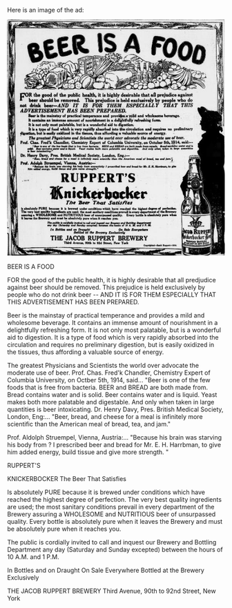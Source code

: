 
Here is an image of the ad:


![BeerIsFood](../images/Beer-is-Food-Rupperrt-Ad.jpg)

BEER IS A FOOD

FOR the good of the public health, it is highly desirable that all predjudice against beer should be removed. This prejudice is held exclusively by people who do not drink beer -- AND IT IS FOR THEM ESPECIALLY THAT THIS ADVERTISEMENT HAS BEEN PREPARED.

Beer is the mainstay of practical temperance and provides a mild and wholesome beverage.
It contains an immense amount of nourishment in a delightfully refreshing form. 
It is not only most palatable, but is a wonderful aid to digestion. 
It is a type of food which is very rapidly absorbed into the circulation and requires no preliminary digestion, but is easily oxidized in the tissues, thus affording a valuable source of energy. 

The greatest Physicians and Scientists the world over advocate the moderate use of beer. 
Prof. Chas. Fred'k Chandler, Chemistry Expert of Columbia University, on Octber 5th, 1914, said...
"Beer is one of the few foods that is free from bacteria. BEER and BREAD are both made from. Bread contains water and is solid. Beer contains water and is liquid. Yeast makes both more palatable and digestable. And only when taken in large quantities is beer intoxicating. 
Dr. Henry Davy, Pres. British Medical Society, London, Eng:...
"Beer, bread, and cheese for a meal is infinitely more scientific than the American meal of bread, tea, and jam."

Prof. Aldolph Struempel, Vienna, Austria:...
"Because his brain was starving his body from ? I prescribed beer and bread for Mr. E. H. Harrbman, to give him added energy, build tissue and give more strength. "

RUPPERT'S

KNICKERBOCKER 
The Beer That Satisfies 

Is absolutely PURE because it is brewed under conditions which have reached the highest degree of perfection. The very best quality ingredients are used; the most sanitary conditions prevail in every department of the Brewery assuring a WHOLESOME and NUTRITIOUS beer of unsurpassed quality. Every bottle is absolutely pure when it leaves the Brewery and must be absolutely pure when it reaches you. 

The public is cordially invited to call and inquest our Brewery and Bottling Department any day (Saturday and Sunday excepted) between the hours of 10 A.M. and 1 P.M.

In Bottles and on Draught                   On Sale Everywhere
Bottled at the Brewery Exclusively

THE JACOB RUPPERT BREWERY 
Third Avenue, 90th to 92nd Street, New York 
